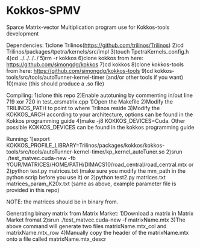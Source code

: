 # Kokkos-SPMV
Sparce Matrix-vector Multiplication program use for Kokkos-tools development

Dependencies:
1)clone Trilinos(https://github.com/trilinos/Trilinos) 
2)cd Trilinos/packages/tpetra/kernels/src/impl
3)touch TpetraKernels_config.h
4)cd ../../../../
5)rm -r kokkos
6)clone kokkos from here: https://github.com/simongdg/kokkos
7)cd kokkos
8)clone kokkos-tools from here: https://github.com/simongdg/kokkos-tools
9)cd kokkos-tools/src/tools/autoTunner-kernel-timer (and/or other tools if you want)
10)make (this should produce a .so file)


Compiling:
1)clone this repo
2)Enable autotuning by commenting in/out line 719 xor 720 in test_crsmatrix.cpp 
1)Open the Makefile
2)Modify the TRILINOS_PATH to point to where Trilinos reside
3)Modify the KOKKOS_ARCH according to your architecture, options can be found in the Kokkos programming guide
4)make -j8 KOKKOS_DEVICES=Cuda. Other possible KOKKOS_DEVICES can be found in the kokkos programming guide


Running:
1)export KOKKOS_PROFILE_LIBRARY=Trilinos/packages/kokkos/kokkos-tools/src/tools/autoTunner-kernel-timer/kp_kernel_autoTuner.so
2)srun ./test_matvec.cuda-new -fb YOUR/MATRICES/HOME/PATH/DIMACS10/road_central/road_central.mtx
or
2)python test.py matrices.txt (make sure you modify the mm_path in the python scrip before you use it)
or
2)python test2.py matrices.txt matrices_param_K20x.txt (same as above, example parameter file is provided in this repo)

NOTE: the matrices should be in binary from. 


Generating binary matrix from Matrix Market:
1)Download a matrix in Matrix Market fromat
2)srun ./test_matvec.cuda-new -f matrixName.mtx
3)The above command will generate two files matrixName.mtx_col and matrixName.mtx_row
4)Manually copy the header of the matrixName.mtx onto a file called matrixName.mtx_descr

